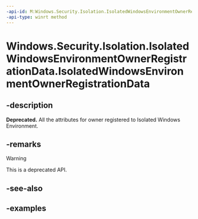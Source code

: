 ```yaml
---
-api-id: M:Windows.Security.Isolation.IsolatedWindowsEnvironmentOwnerRegistrationData.#ctor
-api-type: winrt method
---
```


<!-- Method syntax.
public IsolatedWindowsEnvironmentOwnerRegistrationData.IsolatedWindowsEnvironmentOwnerRegistrationData()
-->

# Windows.Security.Isolation.IsolatedWindowsEnvironmentOwnerRegistrationData.IsolatedWindowsEnvironmentOwnerRegistrationData

## -description

**Deprecated.** All the attributes for owner registered to Isolated Windows Environment.

## -remarks

> [!WARNING]
> This is a deprecated API.

## -see-also

## -examples
